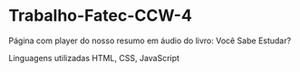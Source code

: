 # Trabalho-Fatec-CCW-4

Página com player do nosso resumo em áudio do livro: Você Sabe Estudar?

Linguagens utilizadas HTML, CSS, JavaScript
